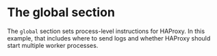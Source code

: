# The global section

The `global` section sets process-level instructions for HAProxy. In this example, that includes where to send logs and whether HAProxy should start multiple worker processes. 